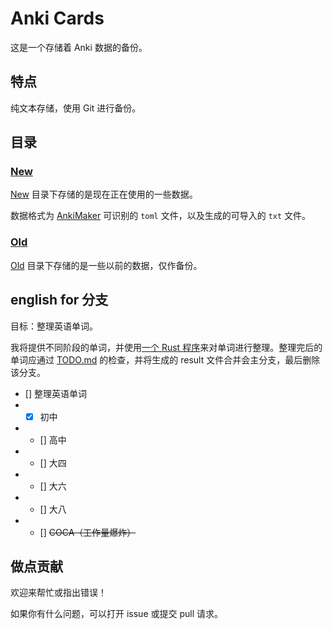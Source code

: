 # Anki Cards

这是一个存储着 Anki 数据的备份。

## 特点

纯文本存储，使用 Git 进行备份。

## 目录

### [New](/New/)

[New](/New/) 目录下存储的是现在正在使用的一些数据。

数据格式为 [AnkiMaker](https://github.com/lalala-233/AnkiMaker) 可识别的 `toml` 文件，以及生成的可导入的 `txt` 文件。

### [Old](/Old/)

[Old](/Old/) 目录下存储的是一些以前的数据，仅作备份。

## english for 分支

目标：整理英语单词。

我将提供不同阶段的单词，并使用[一个 Rust 程序](/New/Eng/project/src/main.rs)来对单词进行整理。整理完后的单词应通过 [TODO.md](/New/Eng/project/TODO.md) 的检查，并将生成的 result 文件合并会主分支，最后删除该分支。

- [] 整理英语单词
- - [x] 初中
- - [] 高中
- - [] 大四
- - [] 大六
- - [] 大八
- - [] ~~COCA（工作量爆炸）~~

## 做点贡献

欢迎来帮忙或指出错误！

如果你有什么问题，可以打开 issue 或提交 pull 请求。
